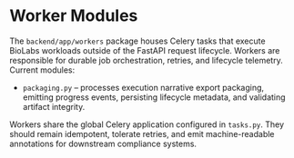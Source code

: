 # Worker Modules

The `backend/app/workers` package houses Celery tasks that execute BioLabs
workloads outside of the FastAPI request lifecycle. Workers are responsible for
durable job orchestration, retries, and lifecycle telemetry. Current modules:

- `packaging.py` – processes execution narrative export packaging, emitting
  progress events, persisting lifecycle metadata, and validating artifact
  integrity.

Workers share the global Celery application configured in `tasks.py`. They
should remain idempotent, tolerate retries, and emit machine-readable
annotations for downstream compliance systems.
